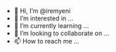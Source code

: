- 👋 Hi, I’m @iremyeni
- 👀 I’m interested in ...
- 🌱 I’m currently learning ...
- 💞️ I’m looking to collaborate on ...
- 📫 How to reach me ...

<!---
iremyeni/iremyeni is a ✨ special ✨ repository because its `README.md` (this file) appears on your GitHub profile.
You can click the Preview link to take a look at your changes.
--->
